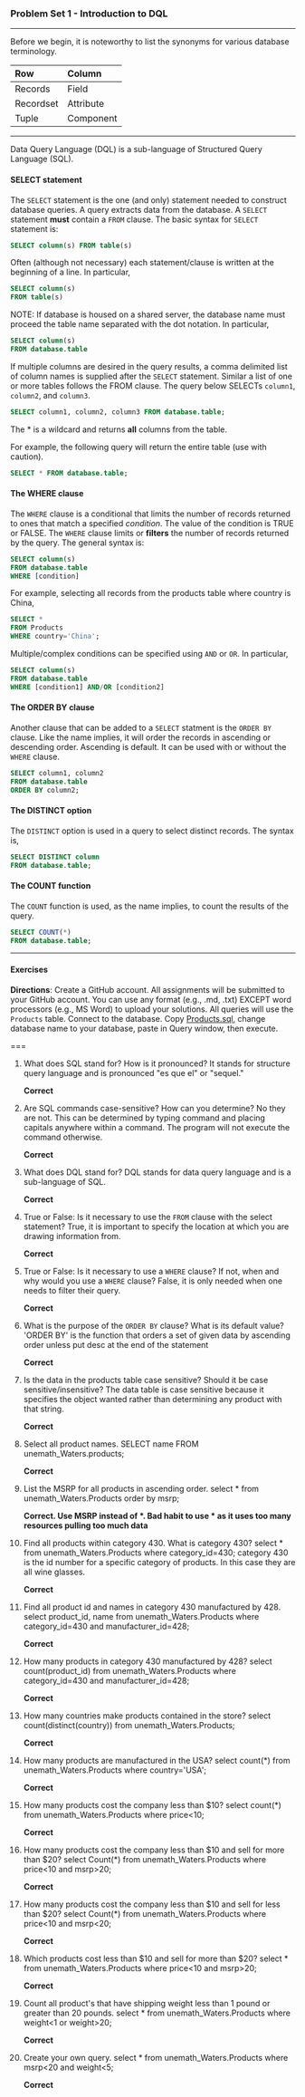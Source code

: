 ### Problem Set 1 - Introduction to DQL 
---

Before we begin, it is noteworthy to list the synonyms for various database terminology.  

|Row |Column   | 
|:--- |:---- |
|Records  | Field |
| Recordset | Attribute |
|Tuple | Component  |

---

Data Query Language (DQL) is a sub-language of Structured Query Language (SQL).  

#### SELECT statement

The `SELECT` statement is the one (and only) statement needed to construct database queries.  A query extracts data from the database.  A `SELECT` statement **must** contain a `FROM` clause.  The basic syntax for `SELECT` statement is:

```SQL
SELECT column(s) FROM table(s)
```

Often (although not necessary) each statement/clause is written at the beginning of a line.  In particular, 

```SQL
SELECT column(s) 
FROM table(s)
```

NOTE: If database is housed on a shared server, the database name must proceed the table name separated with the dot notation.  In particular, 

```SQL
SELECT column(s) 
FROM database.table
```

If multiple columns are desired in the query results, a comma delimited list of column names is supplied after the `SELECT` statement. Similar a list of one or more tables follows the FROM clause.   The query below SELECTs `column1`, `column2`, and `column3`. 


```SQL
SELECT column1, column2, column3 FROM database.table;
```



The * is a wildcard and returns **all** columns from the table.  

For example, the following query will return the entire table (use with caution).

```SQL
SELECT * FROM database.table;
```


#### The WHERE clause

The `WHERE` clause is a conditional that limits the number of records returned to ones that match a specified *condition*.  The value of the condition is TRUE or FALSE.  The `WHERE` clause limits or **filters** the number of records returned by the query. The general syntax is:

```SQL
SELECT column(s)
FROM database.table
WHERE [condition]
```
For example, selecting all records from the products table where country is China, 

```SQL
SELECT *
FROM Products
WHERE country='China';
```


Multiple/complex conditions can be specified using `AND` or `OR`.  In particular,

```SQL
SELECT column(s)
FROM database.table
WHERE [condition1] AND/OR [condition2]
```


#### The ORDER BY clause

Another clause that can be added to a `SELECT` statment is the `ORDER BY` clause.  Like the name implies, it will order the records in ascending or descending order.  Ascending is default.  It can be used with or without the `WHERE` clause.  

```SQL
SELECT column1, column2
FROM database.table
ORDER BY column2;
```

#### The DISTINCT option

The `DISTINCT` option is used in a query to select distinct records.  The syntax is, 

```SQL
SELECT DISTINCT column
FROM database.table;
```



#### The COUNT function

The `COUNT` function is used, as the name implies, to count the results of the query.    

```SQL
SELECT COUNT(*)
FROM database.table;
```

---

#### Exercises

**Directions**: Create a GitHub account.  All assignments will be submitted to your GitHub account.  You can use any format (e.g., .md, .txt) EXCEPT word processors (e.g., MS Word) to upload your solutions.  All queries will use the `Products` table.  Connect to the database.  Copy [Products.sql](https://github.com/jamesquinlan/mat301/tree/master/products), change database name to your database, paste in Query window, then execute.

===

1. What does SQL stand for?  How is it pronounced?
It stands for structure query language and is pronounced "es que el" or "sequel."

    __Correct__




2. Are SQL commands case-sensitive?  How can you determine? 
No they are not. This can be determined by typing command and placing capitals anywhere within a command. The program will not execute the command otherwise.

    __Correct__




3. What does DQL stand for?
DQL stands for data query language and is a sub-language of SQL.

    __Correct__




4. True or False:  Is it necessary to use the `FROM` clause with the select statement? 
True, it is important to specify the location at which you are drawing information from.

    __Correct__




5. True or False:  Is it necessary to use a `WHERE` clause?  If not, when and why would you use a `WHERE` clause?
False, it is only needed when one needs to filter their query.

    __Correct__




6. What is the purpose of the `ORDER BY` clause?  What is its default value?
'ORDER BY' is the function that orders a set of given data by ascending order unless put desc at the end of the statement

    __Correct__




7. Is the data in the products table case sensitive?  Should it be case sensitive/insensitive? 
The data table is case sensitive because it specifies the object wanted rather than determining any product with that string.

    __Correct__


8. Select all product names.
SELECT name FROM unemath_Waters.products;

    __Correct__



9. List the MSRP for all products in ascending order.
select * from unemath_Waters.Products order by msrp;

    __Correct.  Use MSRP instead of *.  Bad habit to use * as it uses too many resources pulling too much data__




10. Find all products within  category 430.  What is category 430?
select * from unemath_Waters.Products where category_id=430;
category 430 is the id number for a specific category of products. In this case they are all wine glasses.

    __Correct__




11. Find all product id and names in category 430 manufactured by 428.
select product_id, name from unemath_Waters.Products where category_id=430 and manufacturer_id=428;

    __Correct__



12. How many products in category 430 manufactured by 428?
select count(product_id) from unemath_Waters.Products where category_id=430 and manufacturer_id=428;

    __Correct__




13. How many countries make products contained in the store?
select count(distinct(country)) from unemath_Waters.Products;

    __Correct__


14. How many products are manufactured in the USA?
select count(*) from unemath_Waters.Products where country='USA';

    __Correct__


15. How many products cost the company less than $10?
select count(*) from unemath_Waters.Products where price<10;

    __Correct__



16. How many products cost the company less than $10 and sell for more than $20?
select Count(*) from unemath_Waters.Products where price<10 and msrp>20;

    __Correct__



17. How many products cost the company less than $10 and sell for less than $20?
select Count(*) from unemath_Waters.Products where price<10 and msrp<20;

    __Correct__



18. Which products cost less than $10 and sell for more than $20?
select * from unemath_Waters.Products where price<10 and msrp>20;

    __Correct__



19. Count all product's that have shipping weight less than 1 pound or greater than 20 pounds.
select * from unemath_Waters.Products where weight<1 or weight>20;

    __Correct__



20. Create your own query.
select * from unemath_Waters.Products where msrp<20 and weight<5;

    __Correct__


